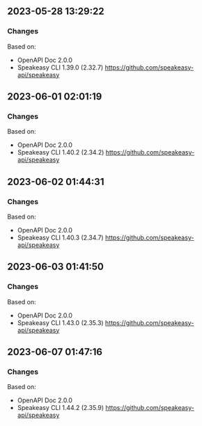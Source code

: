 

## 2023-05-28 13:29:22
### Changes
Based on:
- OpenAPI Doc 2.0.0 
- Speakeasy CLI 1.39.0 (2.32.7) https://github.com/speakeasy-api/speakeasy

## 2023-06-01 02:01:19
### Changes
Based on:
- OpenAPI Doc 2.0.0 
- Speakeasy CLI 1.40.2 (2.34.2) https://github.com/speakeasy-api/speakeasy

## 2023-06-02 01:44:31
### Changes
Based on:
- OpenAPI Doc 2.0.0 
- Speakeasy CLI 1.40.3 (2.34.7) https://github.com/speakeasy-api/speakeasy

## 2023-06-03 01:41:50
### Changes
Based on:
- OpenAPI Doc 2.0.0 
- Speakeasy CLI 1.43.0 (2.35.3) https://github.com/speakeasy-api/speakeasy

## 2023-06-07 01:47:16
### Changes
Based on:
- OpenAPI Doc 2.0.0 
- Speakeasy CLI 1.44.2 (2.35.9) https://github.com/speakeasy-api/speakeasy